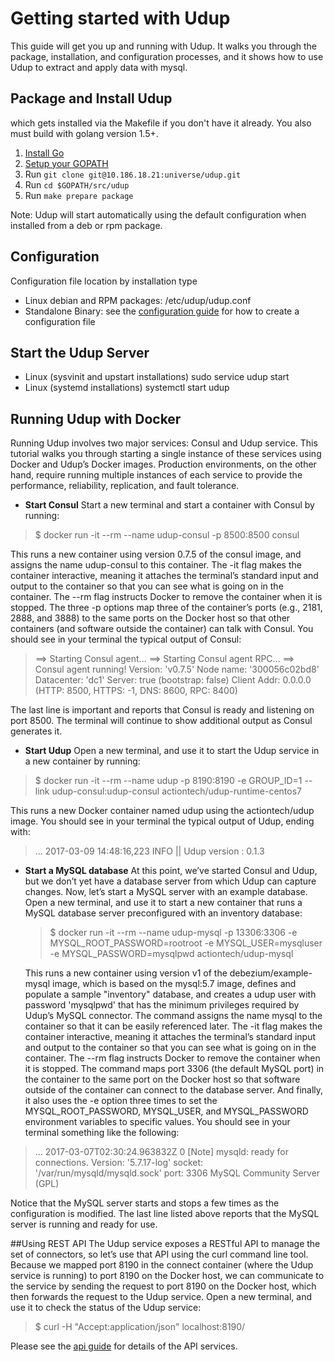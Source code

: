 # Getting started with Udup

This guide will get you up and running with Udup. It walks you through the package, installation, and configuration processes, and it shows how to use Udup to extract and apply data with mysql.

## Package and Install Udup

which gets installed via the Makefile
if you don't have it already. You also must build with golang version 1.5+.

1. [Install Go](https://golang.org/doc/install)
2. [Setup your GOPATH](https://golang.org/doc/code.html#GOPATH)
3. Run `git clone git@10.186.18.21:universe/udup.git`
4. Run `cd $GOPATH/src/udup`
5. Run `make prepare package`

Note: Udup will start automatically using the default configuration when installed from a deb or rpm package.

## Configuration

Configuration file location by installation type
- Linux debian and RPM packages: /etc/udup/udup.conf
- Standalone Binary: see the [configuration guide](./docs/CONFIGURATION.md) for how to create a configuration file

## Start the Udup Server

- Linux (sysvinit and upstart installations)
sudo service udup start
- Linux (systemd installations)
systemctl start udup

## Running Udup with Docker

Running Udup involves two major services: Consul and Udup service. This tutorial walks you through starting a single instance of these services using Docker and Udup’s Docker images. Production environments, on the other hand, require running multiple instances of each service to provide the performance, reliability, replication, and fault tolerance. 

- **Start Consul**
Start a new terminal and start a container with Consul by running:
 > $ docker run -it --rm --name udup-consul -p 8500:8500 consul
 
 This runs a new container using version 0.7.5 of the consul image, and assigns the name udup-consul to this container. The -it flag makes the container interactive, meaning it attaches the terminal’s standard input and output to the container so that you can see what is going on in the container. The --rm flag instructs Docker to remove the container when it is stopped. The three -p options map three of the container’s ports (e.g., 2181, 2888, and 3888) to the same ports on the Docker host so that other containers (and software outside the container) can talk with Consul.
You should see in your terminal the typical output of Consul:
 
 > ==> Starting Consul agent...
   ==> Starting Consul agent RPC...
   ==> Consul agent running!
	        Version: 'v0.7.5'
	        Node name: '300056c02bd8'
	        Datacenter: 'dc1'
	        Server: true (bootstrap: false)
	        Client Addr: 0.0.0.0 (HTTP: 8500, HTTPS: -1, DNS: 8600, RPC: 8400)
     
     
 The last line is important and reports that Consul is ready and listening on 		port 8500. The terminal will continue to show additional output as Consul  generates it.

- **Start Udup**
Open a new terminal, and use it to start the Udup service in a new container by running:

 > $ docker run -it --rm --name udup -p 8190:8190 -e GROUP_ID=1 --link udup-consul:udup-consul actiontech/udup-runtime-centos7

This runs a new Docker container named udup using the actiontech/udup image.
You should see in your terminal the typical output of Udup, ending with:

 > ...
2017-03-09 14:48:16,223 INFO   ||  Udup version : 0.1.3  

- **Start a MySQL database**
At this point, we’ve started Consul and Udup, but we don’t yet have a database server from which Udup can capture changes. Now, let’s start a MySQL server with an example database.
Open a new terminal, and use it to start a new container that runs a MySQL database server preconfigured with an inventory database:
  > $ docker run -it --rm --name udup-mysql -p 13306:3306 -e MYSQL_ROOT_PASSWORD=rootroot -e MYSQL_USER=mysqluser -e MYSQL_PASSWORD=mysqlpwd actiontech/udup-mysql
                                
  This runs a new container using version v1 of the debezium/example-mysql image, which is based on the mysql:5.7 image, defines and populate a sample "inventory" database, and creates a udup user with password 'mysqlpwd' that has the minimum privileges required by Udup’s MySQL connector. The command assigns the name mysql to the container so that it can be easily referenced later. The -it flag makes the container interactive, meaning it attaches the terminal’s standard input and output to the container so that you can see what is going on in the container. The --rm flag instructs Docker to remove the container when it is stopped. The command maps port 3306 (the default MySQL port) in the container to the same port on the Docker host so that software outside of the container can connect to the database server. And finally, it also uses the -e option three times to set the MYSQL_ROOT_PASSWORD, MYSQL_USER, and MYSQL_PASSWORD environment variables to specific values.
  You should see in your terminal something like the following:
                                  
 > ...
    2017-03-07T02:30:24.963832Z 0 [Note] mysqld: ready for connections.
    Version: '5.7.17-log'  socket: '/var/run/mysqld/mysqld.sock'  port: 3306  MySQL Community Server (GPL)
                                     
 Notice that the MySQL server starts and stops a few times as the configuration is modified. The last line listed above reports that the MySQL server is running and ready for use.    

##Using  REST API
The Udup service exposes a RESTful API to manage the set of connectors, so let’s use that API using the curl command line tool. Because we mapped port 8190 in the connect container (where the Udup service is running) to port 8190 on the Docker host, we can communicate to the service by sending the request to port 8190 on the Docker host, which then forwards the request to the Udup service.
Open a new terminal, and use it to check the status of the Udup service:

> $ curl -H "Accept:application/json" localhost:8190/

Please see the [api guide](./doc/API.md) for details of the API services.                                                           